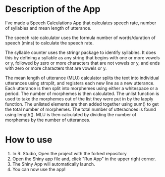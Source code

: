 # Description of the App
I've made a Speech Calculations App that calculates speech rate, number of syllables and mean length of utterance.

The speech rate calculator uses the formula number of words/duration of speech (mins)  to calculate the speech rate. 

The syllable counter uses the stringr package to identify syllables. It does this by defining a syllable as any string that begins with one or more vowels or y, followed by zero or more characters that are not vowels or y, and ends with zero or more characters that are vowels or y.

The mean length of utterance (MLU) calculator splits the text into individual utterances using strsplit, and registers each new line as a new utterance. Each utterance is then split into morphemes using either a whitespace or a period. The number of morphemes is then calculated. The unlist function is used to take the morphemes out of the list they were put in by the lapply function. The unlisted elements are then added together using sum() to get the total number of morphemes. The total number of utteracnces is found using length(). MLU is then calculated by dividing the number of morphemes by the number of utterances.

# How to use
1. In R. Studio, Open the project with the forked repository
2. Open the Shiny app file and, click "Run App" in the upper right corner. 
3. The Shiny App will automatically launch.
4. You can now use the app!
